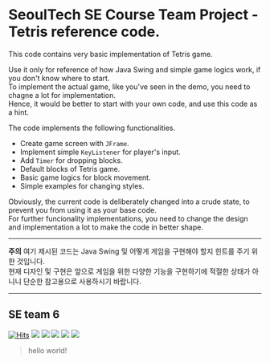 # SeoulTech SE Course Team Project - Tetris reference code.

This code contains very basic implementation of Tetris game.   

Use it only for reference of how Java Swing and simple game logics work, if you don't know where to start.   
To implement the actual game, like you've seen in the demo, you need to chagne a lot for implementation.  
Hence, it would be better to start with your own code, and use this code as a hint. 

The code implements the following functionalities.  

- Create game screen with ```JFrame```.
- Implement simple ```KeyListener``` for player's input.
- Add ```Timer``` for dropping blocks.
- Default blocks of Tetris game.
- Basic game logics for block movement.
- Simple examples for changing styles.

Obviously, the current code is deliberately changed into a crude state, to prevent you from using it as your base code.   
For further funcionality implementations, you need to change the design and implementation a lot to make the code in better shape.  

--------------

**주의**
여기 제시된 코드는 Java Swing 및 어떻게 게임을 구현해야 할지 힌트를 주기 위한 것입니다.  
현재 디자인 및 구현은 앞으로 게임을 위한 다양한 기능을 구현하기에 적절한 상태가 아니니 단순한 참고용으로 사용하시기 바랍니다.  


---
## SE team 6

[![Hits](https://hits.seeyoufarm.com/api/count/incr/badge.svg?url=https%3A%2F%2Fgithub.com%2Fgjhttps%3A%2F%2Fgithub.com%2FHiGeuni%2FSE_Project_Tetris_Swingbae1212%2Fhit-counter&count_bg=%2379C83D&title_bg=%23555555&icon=&icon_color=%23E7E7E7&title=hits&edge_flat=false)](https://hits.seeyoufarm.com)
<img src="https://img.shields.io/github/issues-pr/HiGeuni/SE_Project_Tetris_Swing"/>
<img src="https://img.shields.io/github/issues/HiGeuni/SE_Project_Tetris_Swing"/>
<img src="https://img.shields.io/github/contributors/HiGeuni/SE_Project_Tetris_Swing"/>
<img src="https://img.shields.io/github/license/HiGeuni/SE_Project_Tetris_Swing"/>
<img src="https://img.shields.io/github/v/release/HiGeuni/SE_Project_Tetris_Swing"/>
> hello world!